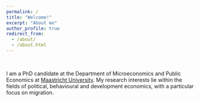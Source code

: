 ```yaml
---
permalink: /
title: "Welcome!"
excerpt: "About me"
author_profile: true
redirect_from: 
  - /about/
  - /about.html
---
```



<br/>


I am a PhD candidate at the Department of Microeconomics and Public Economics at [Maastricht University](https://www.maastrichtuniversity.nl/). My research interests lie within the fields of political, behavioural and development economics, with a particular focus on migration.

